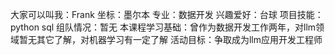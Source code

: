 大家可以叫我：Frank
坐标：墨尔本
专业：数据开发
兴趣爱好：台球
项目技能：python sql
组队情况：暂无
本课程学习基础：曾作为数据开发工作两年，对llm领域暂无其它了解，对机器学习有一定了解
活动目标：争取成为llm应用开发工程师
